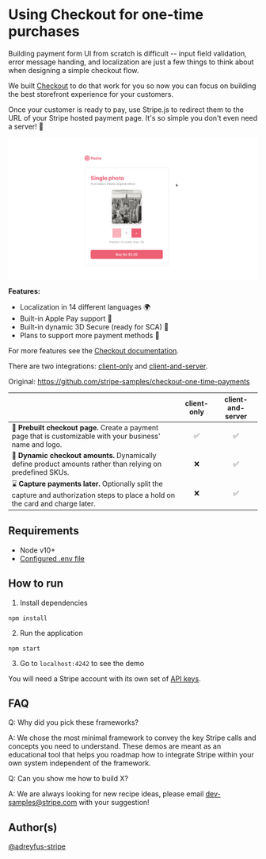 # Using Checkout for one-time purchases

Building payment form UI from scratch is difficult -- input field validation, error message handing, and localization are just a few things to think about when designing a simple checkout flow.

We built [Checkout](https://stripe.com/docs/payments/checkout) to do that work for you so now you can focus on building the best storefront experience for your customers.

Once your customer is ready to pay, use Stripe.js to redirect them to the URL of your Stripe hosted payment page. It's so simple you don't even need a server! 🥳

<img src="./checkout-demo.gif" alt="A gif of the Checkout payment page rendering" align="center">

**Features:**

- Localization in 14 different languages 🌍
- Built-in Apple Pay support 🍎
- Built-in dynamic 3D Secure (ready for SCA) 🔔
- Plans to support more payment methods 🔮

For more features see the [Checkout documentation](https://stripe.com/docs/payments/checkout).

There are two integrations: [client-only](./client-only) and [client-and-server](./client-and-server).

Original: https://github.com/stripe-samples/checkout-one-time-payments

<!-- prettier-ignore -->
|     | client-only | client-and-server
:--- | :---: | :---:
🔨 **Prebuilt checkout page.** Create a payment page that is customizable with your business' name and logo. | ✅  | ✅ |
🔢 **Dynamic checkout amounts.** Dynamically define product amounts rather than relying on predefined SKUs.  | ❌  | ✅ |
⌛ **Capture payments later.** Optionally split the capture and authorization steps to place a hold on the card and charge later. | ❌ | ✅ |

## Requirements
* Node v10+
* [Configured .env file](../README.md)

## How to run

1. Install dependencies

```
npm install
```

2. Run the application

```
npm start
```

3. Go to `localhost:4242` to see the demo

You will need a Stripe account with its own set of [API keys](https://stripe.com/docs/development#api-keys).

## FAQ

Q: Why did you pick these frameworks?

A: We chose the most minimal framework to convey the key Stripe calls and concepts you need to understand. These demos are meant as an educational tool that helps you roadmap how to integrate Stripe within your own system independent of the framework.

Q: Can you show me how to build X?

A: We are always looking for new recipe ideas, please email dev-samples@stripe.com with your suggestion!

## Author(s)

[@adreyfus-stripe](https://twitter.com/adrind)
